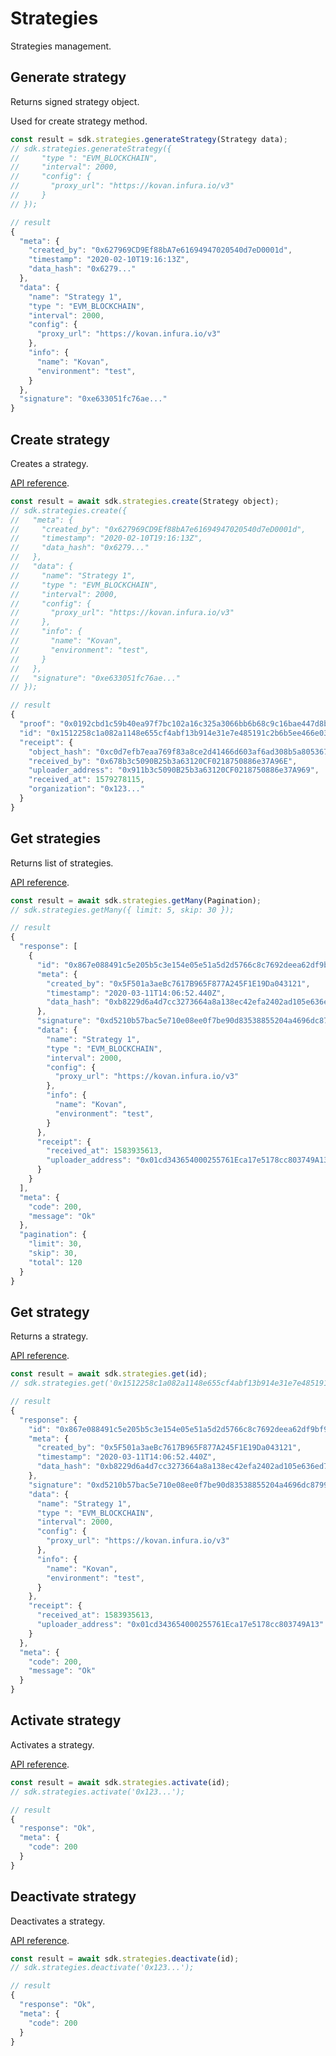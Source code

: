 # Strategies

<p class="description">Strategies management.</p>

## Generate strategy

Returns signed strategy object.

Used for create strategy method.

```javascript
const result = sdk.strategies.generateStrategy(Strategy data);
// sdk.strategies.generateStrategy({
//     "type ": "EVM_BLOCKCHAIN",
//     "interval": 2000,
//     "config": {
//       "proxy_url": "https://kovan.infura.io/v3"
//     }
// });

// result
{
  "meta": {
    "created_by": "0x627969CD9Ef88bA7e61694947020540d7eD0001d",
    "timestamp": "2020-02-10T19:16:13Z",
    "data_hash": "0x6279..."
  },
  "data": {
    "name": "Strategy 1",
    "type ": "EVM_BLOCKCHAIN",
    "interval": 2000,
    "config": {
      "proxy_url": "https://kovan.infura.io/v3"
    },
    "info": {
      "name": "Kovan",
      "environment": "test",
    }
  },
  "signature": "0xe633051fc76ae..."
}
```

## Create strategy

Creates a strategy.

[API reference](/api#tag/Strategies/paths/~1strategies/post).

```javascript
const result = await sdk.strategies.create(Strategy object);
// sdk.strategies.create({
//   "meta": {
//     "created_by": "0x627969CD9Ef88bA7e61694947020540d7eD0001d",
//     "timestamp": "2020-02-10T19:16:13Z",
//     "data_hash": "0x6279..."
//   },
//   "data": {
//     "name": "Strategy 1",
//     "type ": "EVM_BLOCKCHAIN",
//     "interval": 2000,
//     "config": {
//       "proxy_url": "https://kovan.infura.io/v3"
//     },
//     "info": {
//       "name": "Kovan",
//       "environment": "test",
//     }
//   },
//   "signature": "0xe633051fc76ae..."
// });

// result
{
  "proof": "0x0192cbd1c59b40ea97f7bc102a16c325a3066bb6b68c9c16bae447d8bb38565a66da29...",
  "id": "0x1512258c1a082a1148e655cf4abf13b914e31e7e485191c2b6b5ee466e03c951",
  "receipt": {
    "object_hash": "0xc0d7efb7eaa769f83a8ce2d41466d603af6ad308b5a8053676c4034d0369aec5",
    "received_by": "0x678b3c5090B25b3a63120CF0218750886e37A96E",
    "uploader_address": "0x911b3c5090B25b3a63120CF0218750886e37A969",
    "received_at": 1579278115,
    "organization": "0x123..."
  }
}
```

## Get strategies

Returns list of strategies.

[API reference](/api#tag/Strategies/paths/~1strategies/get).

```javascript
const result = await sdk.strategies.getMany(Pagination);
// sdk.strategies.getMany({ limit: 5, skip: 30 });

// result
{
  "response": [
    {
      "id": "0x867e088491c5e205b5c3e154e05e51a5d2d5766c8c7692deea62df9bf94df76f",
      "meta": {
        "created_by": "0x5F501a3aeBc7617B965F877A245F1E19Da043121",
        "timestamp": "2020-03-11T14:06:52.440Z",
        "data_hash": "0xb8229d6a4d7cc3273664a8a138ec42efa2402ad105e636ed7b0ccc5ccb74cfb3"
      },
      "signature": "0xd5210b57bac5e710e08ee0f7be90d83538855204a4696dc87996e5ed64247b5944cf0cc7851ebf8190991f7f63e1e04f0e3a183c0ee2544b0ad512ac808ec1961c",
      "data": {
        "name": "Strategy 1",
        "type ": "EVM_BLOCKCHAIN",
        "interval": 2000,
        "config": {
          "proxy_url": "https://kovan.infura.io/v3"
        },
        "info": {
          "name": "Kovan",
          "environment": "test",
        }
      },
      "receipt": {
        "received_at": 1583935613,
        "uploader_address": "0x01cd343654000255761Eca17e5178cc803749A13"
      }
    }
  ],
  "meta": {
    "code": 200,
    "message": "Ok"
  },
  "pagination": {
    "limit": 30,
    "skip": 30,
    "total": 120
  }
}
```

## Get strategy

Returns a strategy.

[API reference](/api#tag/Strategies/paths/~1strategies~1{id}/get).

```javascript
const result = await sdk.strategies.get(id);
// sdk.strategies.get('0x1512258c1a082a1148e655cf4abf13b914e31e7e485191c2b6b5ee466e03c951');

// result
{
  "response": {
    "id": "0x867e088491c5e205b5c3e154e05e51a5d2d5766c8c7692deea62df9bf94df76f",
    "meta": {
      "created_by": "0x5F501a3aeBc7617B965F877A245F1E19Da043121",
      "timestamp": "2020-03-11T14:06:52.440Z",
      "data_hash": "0xb8229d6a4d7cc3273664a8a138ec42efa2402ad105e636ed7b0ccc5ccb74cfb3"
    },
    "signature": "0xd5210b57bac5e710e08ee0f7be90d83538855204a4696dc87996e5ed64247b5944cf0cc7851ebf8190991f7f63e1e04f0e3a183c0ee2544b0ad512ac808ec1961c",
    "data": {
      "name": "Strategy 1",
      "type ": "EVM_BLOCKCHAIN",
      "interval": 2000,
      "config": {
        "proxy_url": "https://kovan.infura.io/v3"
      },
      "info": {
        "name": "Kovan",
        "environment": "test",
      }
    },
    "receipt": {
      "received_at": 1583935613,
      "uploader_address": "0x01cd343654000255761Eca17e5178cc803749A13"
    }
  },
  "meta": {
    "code": 200,
    "message": "Ok"
  }
}
```

## Activate strategy

Activates a strategy.

[API reference](/api#tag/Strategies/paths/~1strategies~1{id}~1activate/put).

```javascript
const result = await sdk.strategies.activate(id);
// sdk.strategies.activate('0x123...');

// result
{
  "response": "Ok",
  "meta": {
    "code": 200
  }
}
```

## Deactivate strategy

Deactivates a strategy.

[API reference](/api#tag/Strategies/paths/~1strategies~1{id}~1deactivate/put).

```javascript
const result = await sdk.strategies.deactivate(id);
// sdk.strategies.deactivate('0x123...');

// result
{
  "response": "Ok",
  "meta": {
    "code": 200
  }
}
```

